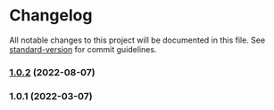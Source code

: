 # Changelog

All notable changes to this project will be documented in this file. See [standard-version](https://github.com/conventional-changelog/standard-version) for commit guidelines.

### [1.0.2](https://github.com/vaechy/chy-react-typescript/compare/v1.0.1...v1.0.2) (2022-08-07)

### 1.0.1 (2022-03-07)
